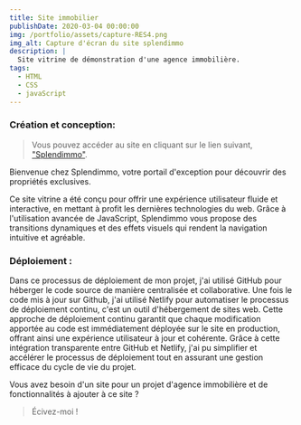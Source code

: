 ```yaml
---
title: Site immobilier
publishDate: 2020-03-04 00:00:00
img: /portfolio/assets/capture-RES4.png
img_alt: Capture d'écran du site splendimmo
description: |
  Site vitrine de démonstration d'une agence immobilière.
tags:
  - HTML
  - CSS
  - javaScript
---
```


### Création et conception:

> Vous pouvez accéder au site en cliquant sur le lien suivant, <a href="https://splendimmo.netlify.app/">"Splendimmo"</a>.

Bienvenue chez Splendimmo, votre portail d'exception pour découvrir des propriétés exclusives.

Ce site vitrine a été conçu pour offrir une expérience utilisateur fluide et interactive, en mettant à profit les dernières technologies du web. Grâce à l'utilisation avancée de JavaScript, Splendimmo vous propose des transitions dynamiques et des effets visuels qui rendent la navigation intuitive et agréable.

### Déploiement :

Dans ce processus de déploiement de mon projet, j'ai utilisé GitHub pour héberger le code source de manière centralisée et collaborative. Une fois le code mis à jour sur Github, j'ai utilisé Netlify pour automatiser le processus de déploiement continu, c'est un outil d'hébergement de sites web. Cette approche de déploiement continu garantit que chaque modification apportée au code est immédiatement déployée sur le site en production, offrant ainsi une expérience utilisateur à jour et cohérente. Grâce à cette intégration transparente entre GitHub et Netlify, j'ai pu simplifier et accélérer le processus de déploiement tout en assurant une gestion efficace du cycle de vie du projet.

Vous avez besoin d'un site pour un projet d'agence immobilière et de fonctionnalités à ajouter à ce site ?

> Écivez-moi !
